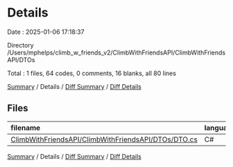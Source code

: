 # Details

Date : 2025-01-06 17:18:37

Directory /Users/mphelps/climb_w_friends_v2/ClimbWithFriendsAPI/ClimbWithFriendsAPI/DTOs

Total : 1 files,  64 codes, 0 comments, 16 blanks, all 80 lines

[Summary](results.md) / Details / [Diff Summary](diff.md) / [Diff Details](diff-details.md)

## Files
| filename | language | code | comment | blank | total |
| :--- | :--- | ---: | ---: | ---: | ---: |
| [ClimbWithFriendsAPI/ClimbWithFriendsAPI/DTOs/DTO.cs](/ClimbWithFriendsAPI/ClimbWithFriendsAPI/DTOs/DTO.cs) | C# | 64 | 0 | 16 | 80 |

[Summary](results.md) / Details / [Diff Summary](diff.md) / [Diff Details](diff-details.md)
